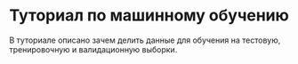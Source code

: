 # Туториал по машинному обучению

В туториале описано зачем делить данные для обучения на тестовую, тренировочную и валидационную выборки. 

